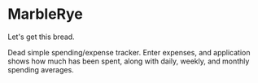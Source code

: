 # MarbleRye

Let's get this bread.

Dead simple spending/expense tracker. Enter expenses, and application shows how much has been spent, along with daily, weekly, and monthly spending averages.
